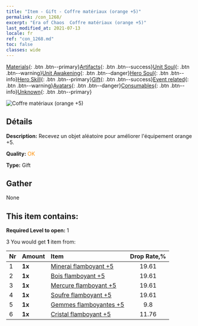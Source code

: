 ```yaml
---
title: "Item - Gift - Coffre matériaux (orange +5)"
permalink: /con_1268/
excerpt: "Era of Chaos  Coffre matériaux (orange +5)"
last_modified_at: 2021-07-13
locale: fr
ref: "con_1268.md"
toc: false
classes: wide
---
```

 [Materials](/ItemsFR/){: .btn .btn--primary}[Artifacts](/ItemsFR/Artifacts/){: .btn .btn--success}[Unit Soul](/ItemsFR/UnitSoul/){: .btn .btn--warning}[Unit Awakening](/ItemsFR/UnitAwakening/){: .btn .btn--danger}[Hero Soul](/ItemsFR/HeroSoul/){: .btn .btn--info}[Hero Skill](/ItemsFR/HeroSkill/){: .btn .btn--primary}[Gift](/ItemsFR/Gift/){: .btn .btn--success}[Event related](/ItemsFR/Events/){: .btn .btn--warning}[Avatars](/ItemsFR/Avatars/){: .btn .btn--danger}[Consumables](/ItemsFR/Consumables/){: .btn .btn--info}[Unknown](/ItemsFR/Unknown/){: .btn .btn--primary}

 ![Coffre matériaux (orange +5)](/images/t/i_304002.png)

## Détails
 **Description:** Recevez un objet aléatoire pour améliorer l'équipement orange +5.

 **Quality:** <span style="color: #FF8C00">OK</span>

 **Type:** Gift

## Gather

  None

## This item contains:

 **Required Level to open:** 1

 3 You would get **1** item  from:

  | Nr | Amount |     Item    | Drop Rate,% |
  |:---|:-------|:------------|:---------:|
  | 1 |  **1x** | [Minerai flamboyant +5](/ItemsFR/mat_96/) | 19.61 | 
  | 2 |  **1x** | [Bois flamboyant +5](/ItemsFR/mat_97/) | 19.61 | 
  | 3 |  **1x** | [Mercure flamboyant +5](/ItemsFR/mat_98/) | 19.61 | 
  | 4 |  **1x** | [Soufre flamboyant +5](/ItemsFR/mat_99/) | 19.61 | 
  | 5 |  **1x** | [Gemmes flamboyantes +5](/ItemsFR/mat_100/) | 9.8 | 
  | 6 |  **1x** | [Cristal flamboyant +5](/ItemsFR/mat_101/) | 11.76 | 
